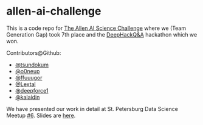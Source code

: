 # allen-ai-challenge

This is a code repo for [The Allen AI Science Challenge](https://www.kaggle.com/c/the-allen-ai-science-challenge/) where we (Team Generation Gap) took 7th place and the [DeepHackQ&A](qa.deephack.me) hackathon which we won.

Contributors@Github:
 * [@tsundokum](github.com/tsundokum)
 * [@o0neup](github.com/o0neup)
 * [@ffuuugor](github.com/ffuuugor)
 * [@Lextal](github.com/Lextal)
 * [@deepforce1](github.com/deepforce1)
 * [@kalaidin](github.com/kalaidin)

We have presented our work in detail at St. Petersburg Data Science Meetup [#6](http://www.meetup.com/St-Petersburg-Data-Science-Meetup/events/228824838/).
Slides are [here](http://www.slideshare.net/0x001/the-allen-ai-science-challenge).
